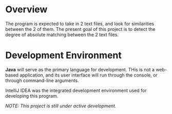 # Overview
The program is expected to take in 2 text files, and look for similarities between the 2 of them. The present goal of this project is to detect the degree of absolute matching between the 2 text files.

# Development Environment
**Java** will serve as the primary language for development. THis is not a web-based application, and its user interface will run through the console, or through command-line arguments.

IntelliJ IDEA was the integrated development environment used for developing this program.

*NOTE: This project is still under active development.*
